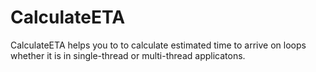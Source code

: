 # CalculateETA
CalculateETA helps you to to calculate estimated time to arrive on loops whether it is in single-thread or multi-thread applicatons.
